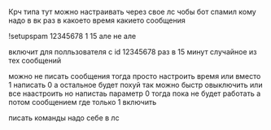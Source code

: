 Крч типа тут можно настраивать через свое лс чобы бот спамил кому надо в вк раз в какоето время какието сообщения

!setupspam 12345678 1 15
але
не але

включит для полльзователя с id 12345678 раз в 15 минут случайное из тех сообщений

можно не писать сообщения тогда просто настроить время
или вместо 1 написать 0 а остальное будет похуй
так можно быстр овыключить
или все наастроить но напистаь параметр 0 тогда пока не будет работать
а потом сообщением где только 1 включить

писать команды надо себе в лс

